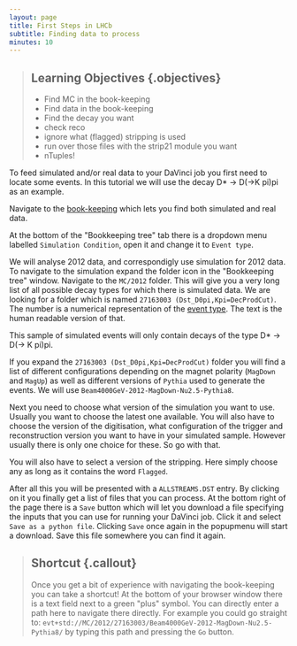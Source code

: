 ```yaml
---
layout: page
title: First Steps in LHCb
subtitle: Finding data to process
minutes: 10
---
```

> ## Learning Objectives {.objectives}
>
> * Find MC in the book-keeping
> * Find data in the book-keeping
> * Find the decay you want
> * check reco
> * ignore what (flagged) stripping is used
> * run over those files with the strip21 module you want
> * nTuples!

To feed simulated and/or real data to your DaVinci job you first
need to locate some events. In this tutorial we will use the
decay D* -> D(->K pi)pi as an example.

Navigate to the [book-keeping](https://lhcb-portal-dirac.cern.ch/DIRAC/?view=tabs&theme=Grey&url_state=1|*LHCbDIRAC.BookkeepingBrowser.classes.BookkeepingBrowser:,) which lets you find both simulated
and real data.

At the bottom of the "Bookkeeping tree" tab there is a dropdown menu
labelled `Simulation Condition`, open it and change it to `Event
type`.

We will analyse 2012 data, and correspondigly use simulation for 2012
data. To navigate to the simulation expand the folder icon in the
"Bookkeeping tree" window. Navigate to the `MC/2012` folder. This will
give you a very long list of all possible decay types for which there
is simulated data. We are looking for a folder which is named
`27163003 (Dst_D0pi,Kpi=DecProdCut)`. The number is a numerical
representation of the [event
type](https://cds.cern.ch/record/855452?ln=en).  The text is the human
readable version of that.

This sample of simulated events will only contain decays of the type
D* -> D(-> K pi)pi.

If you expand the `27163003 (Dst_D0pi,Kpi=DecProdCut)` folder you
will find a list of different configurations depending on the
magnet polarity (`MagDown` and `MagUp`) as well as different
versions of `Pythia` used to generate the events. We will use
`Beam4000GeV-2012-MagDown-Nu2.5-Pythia8`.

Next you need to choose what version of the simulation you want to
use. Usually you want to choose the latest one available. You will
also have to choose the version of the digitisation, what
configuration of the trigger and reconstruction version you want to
have in your simulated sample. However usually there is only one
choice for these. So go with that.

You will also have to select a version of the stripping. Here simply
choose any as long as it contains the word `Flagged`.

After all this you will be presented with a `ALLSTREAMS.DST` entry. By
clicking on it you finally get a list of files that you can
process. At the bottom right of the page there is a `Save` button
which will let you download a file specifying the inputs that you can
use for running your DaVinci job. Click it and select `Save as a
python file`. Clicking `Save` once again in the popupmenu will start a
download. Save this file somewhere you can find it again.

> ## Shortcut {.callout}
>
> Once you get a bit of experience with navigating the book-keeping you
> can take a shortcut! At the bottom of your browser window there is a
> text field next to a green "plus" symbol. You can directly enter a
> path here to navigate there directly. For example you could go
> straight to:
> `evt+std://MC/2012/27163003/Beam4000GeV-2012-MagDown-Nu2.5-Pythia8/`
> by typing this path and pressing the `Go` button.

